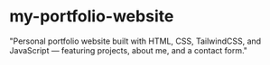 # my-portfolio-website
"Personal portfolio website built with HTML, CSS, TailwindCSS, and JavaScript — featuring projects, about me, and a contact form."
